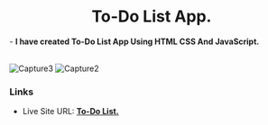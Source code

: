 
<h1 align="center">To-Do List App.</h1>
- <b>I have created To-Do List App Using HTML CSS And JavaScript.</b>


<br>
<br>


![Capture3](https://github.com/Mansour-Labadi/To_Do_List/assets/133816222/a265da9a-8506-4d7c-9ca0-fe878c2962ff)
![Capture2](https://github.com/Mansour-Labadi/To_Do_List/assets/133816222/14c58f57-e6bf-4a91-b31b-d7938df6a524)





### Links

- Live Site URL: [<b>To-Do List.</b>](https://mansour-labadi.github.io/To_Do_List/)
